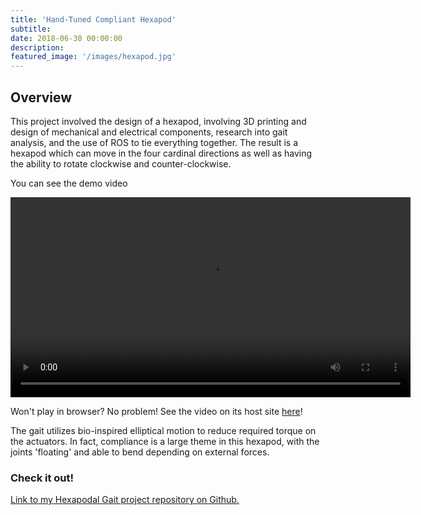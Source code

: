 ```yaml
---
title: 'Hand-Tuned Compliant Hexapod'
subtitle:
date: 2018-06-30 00:00:00
description:
featured_image: '/images/hexapod.jpg'
---
```


## Overview
This project involved the design of a hexapod, involving 3D printing and design of mechanical and electrical components, research into gait analysis, and the use of ROS to tie everything together. The result is a hexapod which can move in the four cardinal directions as well as having the ability to rotate clockwise and counter-clockwise.

You can see the demo video 

<!-- <iframe width="640" height="360" src="https://www.youtube.com/embed/c8YuM24-HN4" title="Hexapodal Gait" frameborder="0" allow="accelerometer; autoplay; clipboard-write; encrypted-media; gyroscope; picture-in-picture" allowfullscreen></iframe>

<iframe src="https://www.youtube.com/watch?v=c8YuM24-HN4&feature=youtu.be" width="640" height="360" frameborder="0" allow="accelerometer; autoplay; encrypted-media; gyroscope; picture-in-picture" allowfullscreen></iframe> -->

<video controls width="640">
    <source src="{{site.baseurl}}/videos/Hexapodal_Gait" type=video/mp4>
</video>

Won't play in browser? No problem! See the video on its host site [here](https://www.youtube.com/watch?v=c8YuM24-HN4&feature=youtu.be)!

The gait utilizes bio-inspired elliptical motion to reduce required torque on the actuators. In fact, compliance is a large theme in this hexapod, with the joints 'floating' and able to bend depending on external forces.

### Check it out!
[Link to my Hexapodal Gait project repository on Github.](https://github.com/mossti/winterproject_hexapod)
